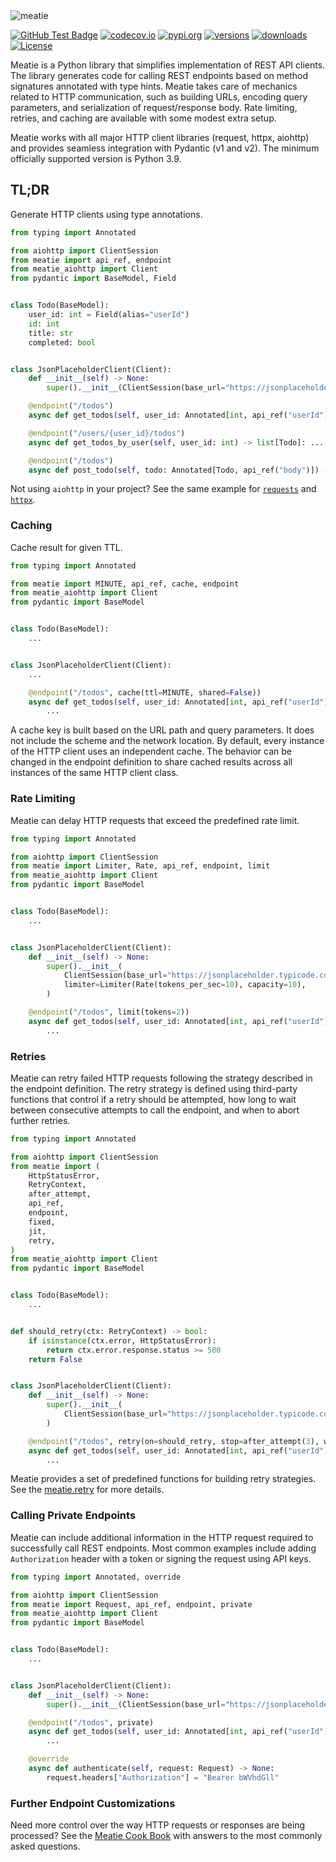 <img src="https://repository-images.githubusercontent.com/735134836/df6752b8-38fa-4550-968e-cd2eda4adb37" alt="meatie">

[![GitHub Test Badge][1]][2] [![codecov.io][3]][4] [![pypi.org][5]][6] [![versions][7]][8]
[![downloads][9]][10] [![License][11]][12]

[1]: https://github.com/pmateusz/meatie/actions/workflows/ci.yaml/badge.svg "GitHub CI Badge"

[2]: https://github.com/pmateusz/meatie/actions/workflows/ci.yaml "GitHub Actions Page"

[3]: https://codecov.io/gh/pmateusz/meatie/branch/master/graph/badge.svg?branch=master "Coverage Badge"

[4]: https://codecov.io/gh/pmateusz/meatie?branch=master "Codecov site"

[5]: https://img.shields.io/pypi/v/meatie.svg "Pypi Latest Version Badge"

[6]: https://pypi.python.org/pypi/meatie "Pypi site"

[7]:https://img.shields.io/pypi/pyversions/meatie.svg

[8]: https://github.com/pmateusz/meatie

[9]: https://static.pepy.tech/badge/meatie

[10]: https://pepy.tech/project/meatie

[11]: https://img.shields.io/github/license/pmateusz/meatie "License Badge"

[12]: https://opensource.org/license/bsd-3-clause "License"

Meatie is a Python library that simplifies implementation of REST API clients. The library generates code for calling
REST endpoints based on method signatures annotated with type hints. Meatie takes care of mechanics related to HTTP
communication, such as building URLs, encoding query parameters, and serialization of request/response body. Rate
limiting,
retries, and caching are available with some modest extra setup.

Meatie works with all major HTTP client libraries (request, httpx, aiohttp) and provides seamless integration with
Pydantic (v1 and v2). The minimum officially supported version is Python 3.9.

## TL;DR

Generate HTTP clients using type annotations.

```python
from typing import Annotated

from aiohttp import ClientSession
from meatie import api_ref, endpoint
from meatie_aiohttp import Client
from pydantic import BaseModel, Field


class Todo(BaseModel):
    user_id: int = Field(alias="userId")
    id: int
    title: str
    completed: bool


class JsonPlaceholderClient(Client):
    def __init__(self) -> None:
        super().__init__(ClientSession(base_url="https://jsonplaceholder.typicode.com"))

    @endpoint("/todos")
    async def get_todos(self, user_id: Annotated[int, api_ref("userId")] = None) -> list[Todo]: ...

    @endpoint("/users/{user_id}/todos")
    async def get_todos_by_user(self, user_id: int) -> list[Todo]: ...

    @endpoint("/todos")
    async def post_todo(self, todo: Annotated[Todo, api_ref("body")]) -> Todo: ...
```

Not using `aiohttp` in your project? See the same example for [
`requests`](./tests/examples/requests/tutorial/test_basics.py) and [
`httpx`](./tests/examples/httpx/tutorial/test_basics.py).

### Caching

Cache result for given TTL.

```python
from typing import Annotated

from meatie import MINUTE, api_ref, cache, endpoint
from meatie_aiohttp import Client
from pydantic import BaseModel


class Todo(BaseModel):
    ...


class JsonPlaceholderClient(Client):
    ...

    @endpoint("/todos", cache(ttl=MINUTE, shared=False))
    async def get_todos(self, user_id: Annotated[int, api_ref("userId")] = None) -> list[Todo]:
        ...
```

A cache key is built based on the URL path and query parameters. It does not include the scheme and the network
location. By default, every instance of the HTTP client uses an independent cache. The behavior can be changed in the
endpoint
definition to share cached results across all instances of the same HTTP client class.

### Rate Limiting

Meatie can delay HTTP requests that exceed the predefined rate limit.

```python
from typing import Annotated

from aiohttp import ClientSession
from meatie import Limiter, Rate, api_ref, endpoint, limit
from meatie_aiohttp import Client
from pydantic import BaseModel


class Todo(BaseModel):
    ...


class JsonPlaceholderClient(Client):
    def __init__(self) -> None:
        super().__init__(
            ClientSession(base_url="https://jsonplaceholder.typicode.com"),
            limiter=Limiter(Rate(tokens_per_sec=10), capacity=10),
        )

    @endpoint("/todos", limit(tokens=2))
    async def get_todos(self, user_id: Annotated[int, api_ref("userId")] = None) -> list[Todo]:
        ...
```

### Retries

Meatie can retry failed HTTP requests following the strategy described in the endpoint definition. The retry strategy is
defined using third-party functions that control if a retry should be attempted, how long to wait between consecutive
attempts to call the endpoint, and
when to abort further retries.

```python
from typing import Annotated

from aiohttp import ClientSession
from meatie import (
    HttpStatusError,
    RetryContext,
    after_attempt,
    api_ref,
    endpoint,
    fixed,
    jit,
    retry,
)
from meatie_aiohttp import Client
from pydantic import BaseModel


class Todo(BaseModel):
    ...


def should_retry(ctx: RetryContext) -> bool:
    if isinstance(ctx.error, HttpStatusError):
        return ctx.error.response.status >= 500
    return False


class JsonPlaceholderClient(Client):
    def __init__(self) -> None:
        super().__init__(
            ClientSession(base_url="https://jsonplaceholder.typicode.com", raise_for_status=True)
        )

    @endpoint("/todos", retry(on=should_retry, stop=after_attempt(3), wait=fixed(5) + jit(2)))
    async def get_todos(self, user_id: Annotated[int, api_ref("userId")] = None) -> list[Todo]:
        ...
```

Meatie provides a set of predefined functions for building retry strategies. See
the [meatie.retry](./src/meatie/option/retry.py) for more details.

### Calling Private Endpoints

Meatie can include additional information in the HTTP request required to successfully call REST endpoints. Most common
examples
include adding `Authorization` header with a token or signing the request using API keys.

```python
from typing import Annotated, override

from aiohttp import ClientSession
from meatie import Request, api_ref, endpoint, private
from meatie_aiohttp import Client
from pydantic import BaseModel


class Todo(BaseModel):
    ...


class JsonPlaceholderClient(Client):
    def __init__(self) -> None:
        super().__init__(ClientSession(base_url="https://jsonplaceholder.typicode.com"))

    @endpoint("/todos", private)
    async def get_todos(self, user_id: Annotated[int, api_ref("userId")] = None) -> list[Todo]:
        ...

    @override
    async def authenticate(self, request: Request) -> None:
        request.headers["Authorization"] = "Bearer bWVhdGll"
```

### Further Endpoint Customizations

Need more control over the way HTTP requests or responses are being processed? See
the [Meatie Cook Book](./docs/cookbook.md) with answers to the most commonly asked questions.  
